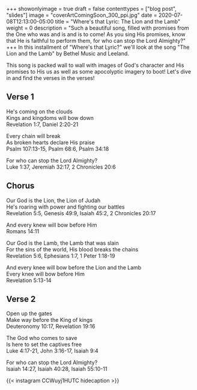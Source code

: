 +++
showonlyimage = true
draft = false
contenttypes = ["blog post", "slides"]
image = "coverArtComingSoon_300_ppi.jpg"
date = 2020-07-08T12:13:00-05:00
title = "Where's that Lyric: The Lion and the Lamb"
weight = 0
description = "Such a beautiful song, filled with promises from the One who was and is and is to come! As you sing His promises, know that He is faithful to perform them, for who can stop the Lord Almighty?"
+++
In this installment of "Where's that Lyric?" we'll look at the song "The Lion and the Lamb" by Bethel Music and Leeland.

This song is packed wall to wall with images of God's character and His promises to His us as well as some apocolyptic imagery to boot! Let's dive in and find the verses in the verses!

## Verse 1
He's coming on the clouds
<br>Kings and kingdoms will bow down<br>
Revelation 1:7, Daniel 2:20-21

Every chain will break<br>As broken hearts declare His praise<br>
Psalm 107:13-15, Psalm 68:6, Psalm 34:18

For who can stop the Lord Almighty?<br>
Luke 1:37, Jeremiah 32:17, 2&nbsp;Chronicles 20:6

## Chorus
Our God is the Lion, the Lion of Judah<br>
He's roaring with power and fighting our battles<br>
Revelation 5:5, Genesis 49:9, Isaiah 45:2, 2&nbsp;Chronicles 20:17

And every knew will bow before Him<br>
Romans 14:11

Our God is the Lamb, the Lamb that was slain<br>
For the sins of the world, His blood breaks the chains<br>
Revelation 5:6, Ephesians 1:7, 1&nbsp;Peter 1:18-19

And every knee will bow before the Lion and the Lamb<br>
Every knee will bow before Him<br>
Revelation 5:13-14

## Verse 2
Open up the gates<br>
Make way before the King of kings<br>
Deuteronomy 10:17, Revelation 19:16

The God who comes to save<br>
Is here to set the captives free<br>
Luke 4:17-21, John 3:16-17, Isaiah 9:4

For who can stop the Lord Almighty?<br>
Isaiah 14:27, Isaiah 40:28, Isaiah 55:10-11


{{< instagram CCWuyj1HUTC hidecaption >}}
